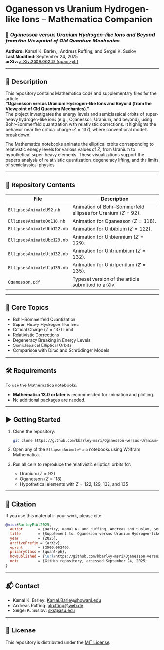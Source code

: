 # Oganesson vs Uranium Hydrogen-like Ions – Mathematica Companion

### 📘 *Oganesson versus Uranium Hydrogen-like Ions and Beyond from the Viewpoint of Old Quantum Mechanics*

**Authors:** Kamal K. Barley,, Andreas Ruffing, and Sergei K. Suslov  
**Last Modified:** September 24, 2025  
**arXiv:** [arXiv:2509.06249 [quant-ph]](https://arxiv.org/abs/2509.06249)

---

## 🔬 Description

This repository contains Mathematica code and supplementary files for the article  
**“Oganesson versus Uranium Hydrogen-like Ions and Beyond (from the Viewpoint of Old Quantum Mechanics).”**  
The project investigates the energy levels and semiclassical orbits of super-heavy hydrogen-like ions (e.g., Oganesson, Uranium, and beyond), using Bohr–Sommerfeld quantization with relativistic corrections. It highlights the behavior near the critical charge ($Z=137$), where conventional models break down.

The Mathematica notebooks animate the elliptical orbits corresponding to relativistic energy levels for various values of $Z$, from Uranium to hypothetical super-heavy elements. These visualizations support the paper’s analysis of relativistic quantization, degeneracy lifting, and the limits of semiclassical physics.

---

## 📁 Repository Contents

| File | Description |
|------|-------------|
| `EllipsesAnimateU92.nb` | Animation of Bohr–Sommerfeld ellipses for Uranium ($Z=92$). |
| `EllipsesAnimateOg118.nb` | Animation for Oganesson ($Z=118$). |
| `EllipsesAnimateUbb122.nb` | Animation for Unbibium ($Z=122$). |
| `EllipsesAnimateUbe129.nb` | Animation for Unbiennium ($Z=129$). |
| `EllipsesAnimateUtb132.nb` | Animation for Untriumbium ($Z=132$). |
| `EllipsesAnimateUtp135.nb` | Animation for Untripentium ($Z=135$). |
| `Oganesson.pdf` | Typeset version of the article submitted to arXiv. |

---

## 🧠 Core Topics

- Bohr–Sommerfeld Quantization  
- Super-Heavy Hydrogen-like Ions  
- Critical Charge ($Z=137$) Limit  
- Relativistic Corrections  
- Degeneracy Breaking in Energy Levels  
- Semiclassical Elliptical Orbits  
- Comparison with Dirac and Schrödinger Models  

---

## 🛠 Requirements

To use the Mathematica notebooks:
- **Mathematica 13.0 or later** is recommended for animation and plotting.
- No additional packages are needed.

---

## ▶️ Getting Started

1. Clone the repository:
   ```bash
   git clone https://github.com/kbarley-msri/Oganesson-versus-Uranium-Hydrogen-like-Ions.git
   ```

2. Open any of the `EllipsesAnimate*.nb` notebooks using Wolfram Mathematica.

3. Run all cells to reproduce the relativistic elliptical orbits for:
   - Uranium ($Z=92$)
   - Oganesson ($Z=118$)
   - Hypothetical elements with $Z = 122$, $129$, $132$, and $135$

---

## 📝 Citation

If you use this material in your work, please cite:

```bibtex
@misc{BarleyEtAl2025,
  author       = {Barley, Kamal K. and Ruffing, Andreas and Suslov, Sergei K.},
  title        = {Supplement to: Oganesson versus Uranium Hydrogen-like Ions and Beyond (from the Viewpoint of Old Quantum Mechanics)},
  year         = {2025},
  archivePrefix = {arXiv},
  eprint       = {2509.06249},
  primaryClass = {quant-ph},
  howpublished = {\url{https://github.com/kbarley-msri/Oganesson-versus-Uranium-Hydrogen-like-Ions}},
  note         = {GitHub repository, accessed September 24, 2025}
}
```

---

## 📬 Contact

- Kamal K. Barley: [Kamal.Barley@howard.edu](mailto:Kamal.Barley@howard.edu)  
- Andreas Ruffing: [alruffing@web.de](mailto:alruffing@web.de)  
- Sergei K. Suslov: [sks@asu.edu](mailto:sks@asu.edu)

---

## 🧾 License

This repository is distributed under the [MIT License](LICENSE).
